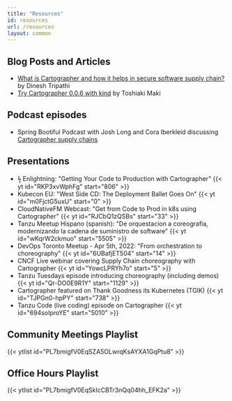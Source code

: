 ```yaml
---
title: "Resources"
id: resources
url: /resources
layout: common
---
```


## Blog Posts and Articles

- [What is Cartographer and how it helps in secure software supply chain?](https://mappslearning.com/2021/10/10/what-is-cartographer-and-how-it-helps-in-secure-software-supply-chain-quick-introduction/)
  by Dinesh Tripathi
- [Try Cartographer 0.0.6 with kind](https://ik.am/entries/668) by Toshiaki Maki

## Podcast episodes

- Spring Bootiful Podcast with Josh Long and Cora Iberkleid discussing
  [Cartographer supply chains](https://spring.io/blog/2022/06/09/a-bootiful-podcast-kubernetes-legend-and-friend-cora-iberkleid-on-tanzu-cartographer-and-more)

## Presentations

- ϟ Enlightning: "Getting Your Code to Production with Cartographer" {{< yt id="RKP3xvWphFg" start="806" >}}
- Kubecon EU: "West Side CD: The Deployment Ballet Goes On" {{< yt id="m0FjctG5uxU" start="0" >}}
- CloudNativeFM Webcast: "Get from Code to Prod in k8s using Cartographer" {{< yt id="RJCbQ1zQSBs" start="33" >}}
- Tanzu Meetup Hispano (spanish): "De orquestacion a coreografia, modernizando la cadena de suministro de software"
  {{< yt id="wKqrW2ckmuo" start="5505" >}}
- DevOps Toronto Meetup - Apr 5th, 2022: "From orchestration to choreography" {{< yt id="6UBafjET504" start="14" >}}
- CNCF Live webinar covering Supply Chain choreography with Cartographer {{< yt id="YowcLPRYh7o" start="5" >}}
- Tanzu Tuesdays episode introducing choreography (including demos) {{< yt id="Qr-DO0E9R1Y" start="1129" >}}
- Cartographer featured on Thank Goodness its Kubernetes (TGIK) {{< yt id="TJPGn0-hpPY" start="738" >}}
- Tanzu Code (live coding) episode on Cartographer {{< yt id="694soIproYE" start="5010" >}}

## Community Meetings Playlist

{{< ytlist id="PL7bmigfV0EqSZA5OLwrqKsAYXA1GqPtu8" >}}

## Office Hours Playlist

{{< ytlist id="PL7bmigfV0EqSkIcCBTr3nQq04hh_EFK2a" >}}
